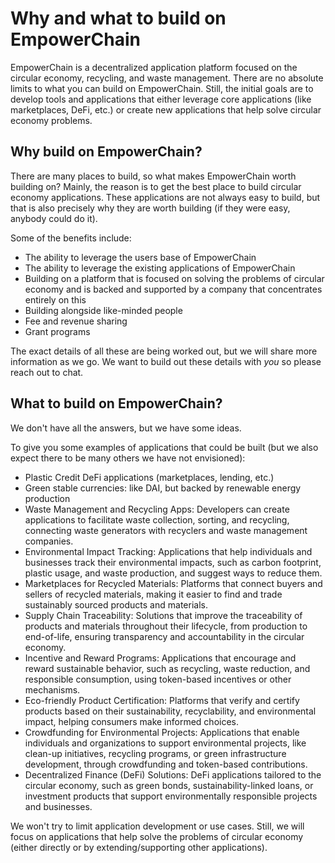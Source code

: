 # Why and what to build on EmpowerChain

EmpowerChain is a decentralized application platform focused on the circular economy, recycling, and waste management.
There are no absolute limits to what you can build on EmpowerChain. Still, the initial goals are to develop tools and applications that either leverage core applications (like marketplaces, DeFi, etc.) or create new applications that help solve circular economy problems.

## Why build on EmpowerChain?

There are many places to build, so what makes EmpowerChain worth building on?
Mainly, the reason is to get the best place to build circular economy applications.
These applications are not always easy to build, but that is also precisely why they are worth building (if they were easy, anybody could do it).

Some of the benefits include:
- The ability to leverage the users base of EmpowerChain
- The ability to leverage the existing applications of EmpowerChain
- Building on a platform that is focused on solving the problems of circular economy and is backed and supported by a company that concentrates entirely on this
- Building alongside like-minded people
- Fee and revenue sharing
- Grant programs

The exact details of all these are being worked out, but we will share more information as we go.
We want to build out these details with _you_ so please reach out to chat.

## What to build on EmpowerChain?

We don't have all the answers, but we have some ideas.

To give you some examples of applications that could be built (but we also expect there to be many others we have not envisioned):
- Plastic Credit DeFi applications (marketplaces, lending, etc.)
- Green stable currencies: like DAI, but backed by renewable energy production
- Waste Management and Recycling Apps: Developers can create applications to facilitate waste collection, sorting, and recycling, connecting waste generators with recyclers and waste management companies.
- Environmental Impact Tracking: Applications that help individuals and businesses track their environmental impacts, such as carbon footprint, plastic usage, and waste production, and suggest ways to reduce them.
- Marketplaces for Recycled Materials: Platforms that connect buyers and sellers of recycled materials, making it easier to find and trade sustainably sourced products and materials.
- Supply Chain Traceability: Solutions that improve the traceability of products and materials throughout their lifecycle, from production to end-of-life, ensuring transparency and accountability in the circular economy.
- Incentive and Reward Programs: Applications that encourage and reward sustainable behavior, such as recycling, waste reduction, and responsible consumption, using token-based incentives or other mechanisms.
- Eco-friendly Product Certification: Platforms that verify and certify products based on their sustainability, recyclability, and environmental impact, helping consumers make informed choices.
- Crowdfunding for Environmental Projects: Applications that enable individuals and organizations to support environmental projects, like clean-up initiatives, recycling programs, or green infrastructure development, through crowdfunding and token-based contributions.
- Decentralized Finance (DeFi) Solutions: DeFi applications tailored to the circular economy, such as green bonds, sustainability-linked loans, or investment products that support environmentally responsible projects and businesses.

We won't try to limit application development or use cases. Still, we will focus on applications that help solve the problems of circular economy (either directly or by extending/supporting other applications).